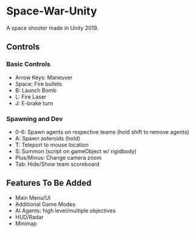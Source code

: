 # Space-War-Unity
A space shooter made in Unity 2019. 

## Controls
### Basic Controls
* Arrow Keys: Maneuver
* Space: Fire bullets
* B: Launch Bomb
* L: Fire Laser
* J: E-brake turn

### Spawning and Dev
* 0-6: Spawn agents on respective teams (hold shift to remove agents)
* A: Spawn asteroids (hold)
* T: Teleport to mouse location
* S: Summon (script on gameObject w/ rigidbody)
* Plus/Minus: Change camera zoom
* Tab: Hide/Show team scoreboard

## Features To Be Added
* Main Menu/UI
* Additional Game Modes
* AI Agents: high level/multiple objectives
* HUD/Radar
* Minimap
